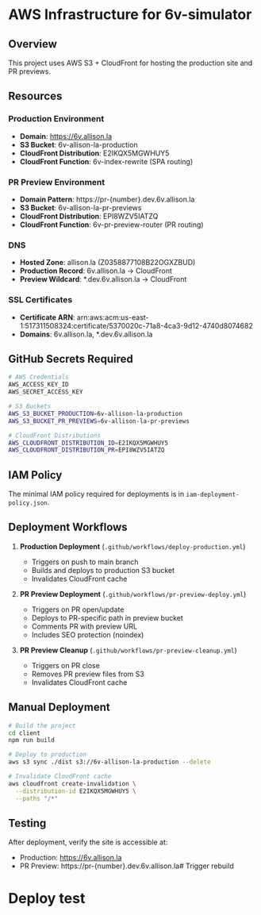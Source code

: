# AWS Infrastructure for 6v-simulator

## Overview
This project uses AWS S3 + CloudFront for hosting the production site and PR previews.

## Resources

### Production Environment
- **Domain**: https://6v.allison.la
- **S3 Bucket**: 6v-allison-la-production
- **CloudFront Distribution**: E2IKQX5MGWHUY5
- **CloudFront Function**: 6v-index-rewrite (SPA routing)

### PR Preview Environment
- **Domain Pattern**: https://pr-{number}.dev.6v.allison.la
- **S3 Bucket**: 6v-allison-la-pr-previews
- **CloudFront Distribution**: EPI8WZV5IATZQ
- **CloudFront Function**: 6v-pr-preview-router (PR routing)

### DNS
- **Hosted Zone**: allison.la (Z0358877108B22OGXZBUD)
- **Production Record**: 6v.allison.la → CloudFront
- **Preview Wildcard**: *.dev.6v.allison.la → CloudFront

### SSL Certificates
- **Certificate ARN**: arn:aws:acm:us-east-1:517311508324:certificate/5370020c-71a8-4ca3-9d12-4740d8074682
- **Domains**: 6v.allison.la, *.dev.6v.allison.la

## GitHub Secrets Required

```bash
# AWS Credentials
AWS_ACCESS_KEY_ID
AWS_SECRET_ACCESS_KEY

# S3 Buckets
AWS_S3_BUCKET_PRODUCTION=6v-allison-la-production
AWS_S3_BUCKET_PR_PREVIEWS=6v-allison-la-pr-previews

# CloudFront Distributions
AWS_CLOUDFRONT_DISTRIBUTION_ID=E2IKQX5MGWHUY5
AWS_CLOUDFRONT_DISTRIBUTION_PR=EPI8WZV5IATZQ
```

## IAM Policy

The minimal IAM policy required for deployments is in `iam-deployment-policy.json`.

## Deployment Workflows

1. **Production Deployment** (`.github/workflows/deploy-production.yml`)
   - Triggers on push to main branch
   - Builds and deploys to production S3 bucket
   - Invalidates CloudFront cache

2. **PR Preview Deployment** (`.github/workflows/pr-preview-deploy.yml`)
   - Triggers on PR open/update
   - Deploys to PR-specific path in preview bucket
   - Comments PR with preview URL
   - Includes SEO protection (noindex)

3. **PR Preview Cleanup** (`.github/workflows/pr-preview-cleanup.yml`)
   - Triggers on PR close
   - Removes PR preview files from S3
   - Invalidates CloudFront cache

## Manual Deployment

```bash
# Build the project
cd client
npm run build

# Deploy to production
aws s3 sync ./dist s3://6v-allison-la-production --delete

# Invalidate CloudFront cache
aws cloudfront create-invalidation \
  --distribution-id E2IKQX5MGWHUY5 \
  --paths "/*"
```

## Testing

After deployment, verify the site is accessible at:
- Production: https://6v.allison.la
- PR Preview: https://pr-{number}.dev.6v.allison.la# Trigger rebuild
# Deploy test
